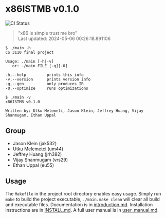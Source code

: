 <!-- THIS FILE IS GENERATED AUTOMATICALLY. -->
<!-- DO NOT EDIT THIS FILE. -->
<!-- EDIT README.md.template INSTEAD. -->
# x86ISTMB v0.1.0


![CI Status](https://github.com/ethanuppal/cs3110_compiler/actions/workflows/ci.yaml/badge.svg)

> "x86 is simple trust me bro"  
> Last updated: 2024-05-06 00:26:18.891106

```
$ ./main -h
CS 3110 final project

Usage: ./main [-h|-v]
   or: ./main FILE [-g][-O]

-h,--help         prints this info
-v,--version      prints version info
-g,--gen          only produces IR
-O,--optimize     runs optimizations
```
```
$ ./main -v
x86ISTMB v0.1.0

Written by: Utku Melemeti, Jason Klein, Jeffrey Huang, Vijay Shanmugam, Ethan Uppal
```

## Group

- Jason Klein (jak532)
- Utku Melemetci (um44)
- Jeffrey Huang (jrh382)
- Vijay Shanmugam (vrs29)
- Ethan Uppal (eu55)

## Usage

The `Makefile` in the project root directory enables easy usage.
Simply run `make` to build the project executable, `./main`.
`make clean` will clear all build and executable files.
Documentation is in [introduction.md](docs/introduction.md).
Installation instructions are in [INSTALL.md](INSTALL.md).
A full user manual is in [user_manual.md](docs/user_manual.md).
